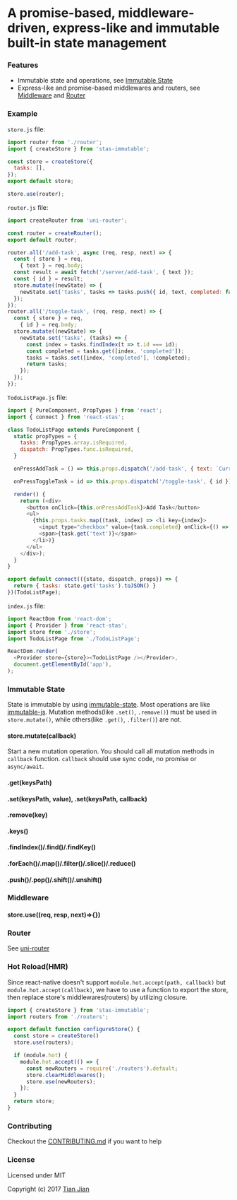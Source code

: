 A promise-based, middleware-driven, express-like and immutable built-in state management
=================================

### Features
* Immutable state and operations, see [Immutable State](#immutable-state)
* Express-like and promise-based middlewares and routers, see [Middleware](#middleware) and [Router](#router)

### Example
`store.js` file:
```js
import router from './router';
import { createStore } from 'stas-immutable';

const store = createStore({
  tasks: [],
});
export default store;

store.use(router);
```

`router.js` file:
```js
import createRouter from 'uni-router';

const router = createRouter();
export default router;

router.all('/add-task', async (req, resp, next) => {
  const { store } = req,
    { text } = req.body;
  const result = await fetch('/server/add-task', { text });
  const { id } = result;
  store.mutate((newState) => {
    newState.set('tasks', tasks => tasks.push({ id, text, completed: false }));
  });
});
router.all('/toggle-task', (req, resp, next) => {
  const { store } = req,
    { id } = req.body;
  store.mutate((newState) => {
    newState.set('tasks', (tasks) => {
      const index = tasks.findIndex(t => t.id === id);
      const completed = tasks.get([index, 'completed']);
      tasks = tasks.set([index, 'completed'], !completed);
      return tasks;
    });
  });
});
```

`TodoListPage.js` file:
```js
import { PureComponent, PropTypes } from 'react';
import { connect } from 'react-stas';

class TodoListPage extends PureComponent {
  static propTypes = {
    tasks: PropTypes.array.isRequired,
    dispatch: PropTypes.func.isRequired,
  }

  onPressAddTask = () => this.props.dispatch('/add-task', { text: `Current Time: ${Date.now()}` })

  onPressToggleTask = id => this.props.dispatch('/toggle-task', { id })

  render() {
    return (<div>
      <button onClick={this.onPressAddTask}>Add Task</button>
      <ul>
        {this.props.tasks.map((task, index) => <li key={index}>
          <input type="checkbox" value={task.completed} onClick={() => this.onPressToggleTask(task.id)} />
          <span>{task.get('text')}</span>
        </li>)}
      </ul>
    </div>);
  }
}

export default connect(({state, dispatch, props}) => {
  return { tasks: state.get('tasks').toJSON() }
})(TodoListPage);
```

`index.js` file:
```js
import ReactDom from 'react-dom';
import { Provider } from 'react-stas';
import store from './store';
import TodoListPage from './TodoListPage';

ReactDom.render(
  <Provider store={store}><TodoListPage /></Provider>,
  document.getElementById('app'),
);
```

### Immutable State
State is immutable by using [immutable-state](/packages/immutable-state). Most operations are like [immutable-js](https://github.com/facebook/immutable-js/). 
Mutation methods(like `.set()`, `.remove()`) must be used in `store.mutate()`, while others(like `.get()`, `.filter()`) are not.

#### store.mutate(callback)
Start a new mutation operation. You should call all mutation methods in `callback` function. `callback` should use sync code, no promise or `async/await`.

#### .get(keysPath)

#### .set(keysPath, value), .set(keysPath, callback)

#### .remove(key)

#### .keys()

#### .findIndex()/.find()/.findKey()

#### .forEach()/.map()/.filter()/.slice()/.reduce()

#### .push()/.pop()/.shift()/.unshift()

### Middleware

#### store.use((req, resp, next)=>{})

### Router
See [uni-router](https://github.com/tianjianchn/midd/tree/master/packages/uni-router)

### Hot Reload(HMR)
Since react-native doesn't support `module.hot.accept(path, callback)` but `module.hot.accept(callback)`, we have to use a function to export the store, then replace store's middlewares(routers) by utilizing closure.

```js
import { createStore } from 'stas-immutable';
import routers from './routers';

export default function configureStore() {
  const store = createStore()
  store.use(routers);

  if (module.hot) {
    module.hot.accept(() => {
      const newRouters = require('./routers').default;
      store.clearMiddlewares();
      store.use(newRouters);
    });
  }
  return store;
}
```

### Contributing
Checkout the [CONTRIBUTING.md](/CONTRIBUTING.md) if you want to help

### License
Licensed under MIT

Copyright (c) 2017 [Tian Jian](https://github.com/tianjianchn)

